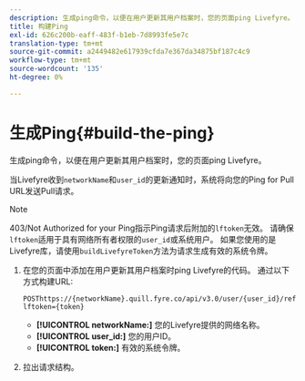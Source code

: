 ```yaml
---
description: 生成ping命令，以便在用户更新其用户档案时，您的页面ping Livefyre。
title: 构建Ping
exl-id: 626c200b-eaff-483f-b1eb-7d8993fe5e7c
translation-type: tm+mt
source-git-commit: a2449482e617939cfda7e367da34875bf187c4c9
workflow-type: tm+mt
source-wordcount: '135'
ht-degree: 0%

---
```


# 生成Ping{#build-the-ping}

生成ping命令，以便在用户更新其用户档案时，您的页面ping Livefyre。

当Livefyre收到`networkName`和`user_id`的更新通知时，系统将向您的Ping for Pull URL发送Pull请求。

>[!NOTE]
>
>403/Not Authorized for your Ping指示Ping请求后附加的`lftoken`无效。 请确保`lftoken`适用于具有网络所有者权限的`user_id`或系统用户。 如果您使用的是Livefyre库，请使用`buildLivefyreToken`方法为请求生成有效的系统令牌。

1. 在您的页面中添加在用户更新其用户档案时ping Livefyre的代码。 通过以下方式构建URL:

   ```
   POSThttps://{networkName}.quill.fyre.co/api/v3.0/user/{user_id}/refresh?lftoken={token}
   ```

   * **[!UICONTROL networkName:]** 您的Livefyre提供的网络名称。
   * **[!UICONTROL user_id:]** 您的用户ID。
   * **[!UICONTROL token:]** 有效的系统令牌。

1. 拉出请求结构。
